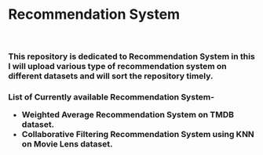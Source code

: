 <H1>Recommendation System</H1>
<br>
<H3>This repository is dedicated to Recommendation System in this I will upload various type of recommendation system on different datasets and will sort the repository timely.
<br>
<h3>
List of Currently available Recommendation System-
<ul><li>Weighted Average Recommendation System on TMDB dataset.
  <li>Collaborative Filtering Recommendation System using KNN on Movie Lens dataset.
</ul>

</h3>
